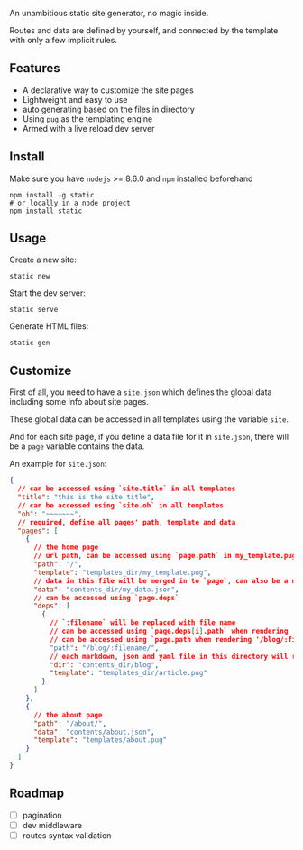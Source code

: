 An unambitious static site generator, no magic inside.

Routes and data are defined by yourself, and connected by the template with only a few implicit rules.

## Features
- A declarative way to customize the site pages
- Lightweight and easy to use
- auto generating based on the files in directory
- Using `pug` as the templating engine
- Armed with a live reload dev server

## Install
Make sure you have `nodejs` >= 8.6.0 and `npm` installed beforehand
``` shell
npm install -g static
# or locally in a node project
npm install static
```

## Usage
Create a new site:
```
static new
```

Start the dev server:
```
static serve
```

Generate HTML files:
```
static gen
```

## Customize
First of all, you need to have a `site.json` which defines the global data including some info about site pages.

These global data can be accessed in all templates using the variable `site`.

And for each site page, if you define a data file for it in `site.json`, there will be a `page` variable contains the data.

An example for `site.json`:
``` json
{
  // can be accessed using `site.title` in all templates
  "title": "this is the site title",
  // can be accessed using `site.oh` in all templates
  "oh": "~~~~~~~",
  // required, define all pages' path, template and data
  "pages": [
    {
      // the home page
      // url path, can be accessed using `page.path` in my_template.pug
      "path": "/",
      "template": "templates_dir/my_template.pug",
      // data in this file will be merged in to `page`, can also be a markdown or yaml file
      "data": "contents_dir/my_data.json",
      // can be accessed using `page.deps`
      "deps": [
        {
          // `:filename` will be replaced with file name
          // can be accessed using `page.deps[i].path` when rendering '/'
          // can be accessed using `page.path when rendering '/blog/:filename'
          "path": "/blog/:filename/",
          // each markdown, json and yaml file in this directory will render a page
          "dir": "contents_dir/blog",
          "template": "templates_dir/article.pug"
        }
      ]
    },
    {
      // the about page
      "path": "/about/",
      "data": "contents/about.json",
      "template": "templates/about.pug"
    }
  ]
}
```

## Roadmap
- [ ] pagination
- [ ] dev middleware
- [ ] routes syntax validation
